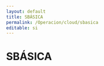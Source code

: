 ```yaml
---
layout: default
title: SBÁSICA
permalink: /Operacion/cloud/sbasica
editable: si
---
```


# SBÁSICA

